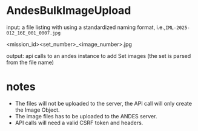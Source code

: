 # AndesBulkImageUpload


input: a file listing with using a standardized naming format, i.e.,`IML-2025-012_16E_001_0007.jpg`

<mission_id>_<zone>_<set_number>_<image_number>.jpg

output: api calls to an andes instance to add Set images (the set is parsed from the file name)

# notes
- The files will not be uploaded to the server, the API call will only create the Image Object.
- The image files has to be uploaded to the ANDES server.
- API calls will need a valid CSRF token and headers.

